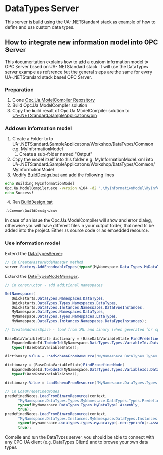﻿# DataTypes Server

This server is build using the UA-.NETStandard stack as example of how to define and use custom data types.

## How to integrate new information model into OPC Server

This documentation explains how to add a custom information model to OPC Server based on UA-.NETStandard stack. It will use the DataTypes server example as reference but the general steps are the same for every UA-.NETStandard stack based OPC Server.

### Preparation

1. Clone [Opc.Ua.ModelCompiler Repository](https://github.com/OPCFoundation/UA-ModelCompiler)
2. Build Opc.Ua.ModelCompiler solution
3. Copy the build result of Opc.Ua.ModelCompiler solution to [UA-.NETStandard/SampleApplications/bin](./../../bin)

### Add own information model

1. Create a Folder to to UA-.NETStandard/SampleApplications/Workshop/DataTypes/Common e.g. MyInformationModel
   1. Create a sub-folder named "Output"
2. Copy the model itself into this folder e.g. MyInformationModel.xml into UA-.NETStandard/SampleApplications/Workshop/DataTypes/Common/MyInformationModel
3. Modify [BuildDesign.bat](./Common/BuildDesign.bat) and add the following lines

```cmd
echo Building MyInformationModel
Opc.Ua.ModelCompiler.exe -version v104 -d2 ".\MyInformationModel\MyInformationModel.xml" -cg ".\MyInformationModel\Output\MyInformationModel.csv" -o2 ".\MyInformationModel\Output"
echo Success!
```

4. Run [BuildDesign.bat](./Common/BuildDesign.bat)

```cmd
.\Common\BuildDesign.bat
```

In case of an issue the Opc.Ua.ModelCompiler will show and error dialog, otherwise you will have different files in your output folder, that need to be added into the project. Either as source code or as embedded resource.

### Use information model

Extend the [DataTypesServer](./../Server/DataTypesServer.cs):

```csharp
// in CreateMasterNodeManager method
server.Factory.AddEncodeableTypes(typeof(MyNamespace.Data.Types.MyDataType).Assembly);
```

Extend the [DataTypesNodeManager](./../Server/DataTypesNodeManager.cs):

```csharp
// in constructor - add additional namespaces

SetNamespaces(
   Quickstarts.DataTypes.Namespaces.DataTypes,
   Quickstarts.DataTypes.Types.Namespaces.DataTypes,
   Quickstarts.DataTypes.Instances.Namespaces.DataTypeInstances,
   MyNamespace.DataTypes.Namespaces.DataTypes,
   MyNamespace.DataTypes.Types.Namespaces.DataTypes,
   MyNamespace.DataTypes.Instances.Namespaces.DataTypeInstances);

// CreateAddressSpace - load from XML and binary (when generated for specific model)

BaseDataVariableState dictionary = (BaseDataVariableState)FindPredefinedNode(
   ExpandedNodeId.ToNodeId(MyNamespace.DataTypes.Types.VariableIds.DataTypes_BinarySchema, Server.NamespaceUris),
   typeof(BaseDataVariableState));

dictionary.Value = LoadSchemaFromResource("MyNamespace.DataTypes.Types.MyNamespace.DataTypes.Types.Types.bsd",typeof(MyNamespace.Data.Types.MyDataType).Assembly);

dictionary = (BaseDataVariableState)FindPredefinedNode(
   ExpandedNodeId.ToNodeId(MyNamespace.DataTypes.Types.VariableIds.DataTypes_XmlSchema, Server.NamespaceUris),
   typeof(BaseDataVariableState));

dictionary.Value = LoadSchemaFromResource("MyNamespace.DataTypes.Types.MyNamespace.DataTypes.Types.Types.xsd", typeof(MyNamespace.Data.Types.MyDataType).Assembly);

// in LoadPredefinedNodes
predefinedNodes.LoadFromBinaryResource(context, 
      "MyNamespace.DataTypes.Types.MyNamespace.DataTypes.Types.PredefinedNodes.uanodes",
      typeof(MyNamespace.DataTypes.Types.MyDataType).Assembly,
      true);
predefinedNodes.LoadFromBinaryResource(context,
      "MyNamespace.DataTypes.Instances.MyNamespace.DataTypes.Instances.PredefinedNodes.uanodes",
      typeof(MyNamespace.DataTypes.Types.MyDataType).GetTypeInfo().Assembly,
      true);
```

Compile and run the DataTypes server, you should be able to connect with any OPC UA client (e.g. DataTypes Client) and to browse your own data types.
